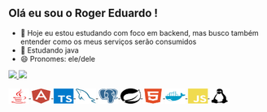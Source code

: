 ## Olá eu sou o Roger Eduardo !


- 🔭 Hoje eu estou estudando com foco em backend, mas busco também entender como os meus serviços serão consumidos
- 🌱 Estudando java 
- 😄 Pronomes: ele/dele

<div>
<a href="https://github.com/rogerfreitas27">
  <img height="180em"  src="https://github-readme-stats.vercel.app/api?username=rogerfreitas27&show_icons=true&theme=dracula&include_all_commits=true&count_private=true"/>
  <img  height="180em"  src="https://github-readme-stats.vercel.app/api/top-langs/?username=rogerfreitas27&layout=compact&langs_count=16&theme=dracula" />

</div>
 <div style="display: inline_block"><br>
   <img align="center" alt="Roger-Java" height="30" width="40" src="https://raw.githubusercontent.com/devicons/devicon/master/icons/java/java-plain.svg">
    <img align="center" alt="Roger-angular" height="30" width="40" src="https://raw.githubusercontent.com/devicons/devicon/master/icons/angularjs/angularjs-plain.svg">
    <img align="center" alt="Roger-typescript" height="30" width="40" src="https://raw.githubusercontent.com/devicons/devicon/master/icons/typescript/typescript-plain.svg">
    <img align="center" alt="Roger-mysql" height="30" width="40" src="https://raw.githubusercontent.com/devicons/devicon/master/icons/mysql/mysql-plain.svg">
    <img align="center" alt="Roger-postgresql" height="30" width="40" src="https://raw.githubusercontent.com/devicons/devicon/master/icons/postgresql/postgresql-plain.svg">
    <img align="center" alt="Roger-springboot" height="30" width="40" src="https://raw.githubusercontent.com/devicons/devicon/master/icons/spring/spring-plain.svg">
    <img align="center" alt="Roger-html" height="30" width="40" src="https://raw.githubusercontent.com/devicons/devicon/master/icons/html5/html5-plain.svg">
    <img align="center" alt="Roger-docker" height="30" width="40" src="https://raw.githubusercontent.com/devicons/devicon/master/icons/docker/docker-plain.svg">
    <img align="center" alt="Roger-javascript" height="30" width="40" src="https://raw.githubusercontent.com/devicons/devicon/master/icons/javascript/javascript-plain.svg">
    <img align="center" alt="Roger-linux" height="30" width="40" src="https://raw.githubusercontent.com/devicons/devicon/master/icons/linux/linux-plain.svg">
  </div>

##


